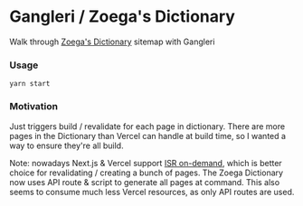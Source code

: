 # Gangleri / Zoega's Dictionary

Walk through [Zoega's Dictionary](https://old-icelandic.vercel.app/) sitemap with Gangleri

### Usage

`yarn start`

### Motivation

Just triggers build / revalidate for each page in dictionary. There are more pages in the Dictionary than Vercel can handle at build time, so I wanted a way to ensure they're all build.

Note: nowadays Next.js & Vercel support [ISR on-demand](https://nextjs.org/docs/basic-features/data-fetching/incremental-static-regeneration#on-demand-revalidation), which is better choice for revalidating / creating a bunch of pages. The Zoega Dictionary now uses API route & script to generate all pages at command. This also seems to consume much less Vercel resources, as only API routes are used.

